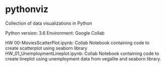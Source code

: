 # pythonviz
Collection of  data visualizations in Python

Python version: 3.6
Environment: Google Collab

HW 00-MoviesScatterPlot.ipynb: Collab Notebook containing code to create scatterplot using seaborn library
HW_01_UnemploymentLineplot.ipynb: Collab Notebook containing code to create lineplot using unemployment data from vegalite and seaborn library. 
